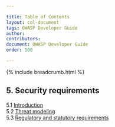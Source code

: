 ```yaml
---

title: Table of Contents
layout: col-document
tags: OWASP Developer Guide
author:
contributors:
document: OWASP Developer Guide
order: 500

---
```


{% include breadcrumb.html %}
## 5. Security requirements
5.1 [Introduction](01-security-requirements.md)  
5.2 [Threat modeling](02-threat-modeling.md)  
5.3 [Regulatory and statutory requirements](03-regulatory-statutory-requirements.md)
